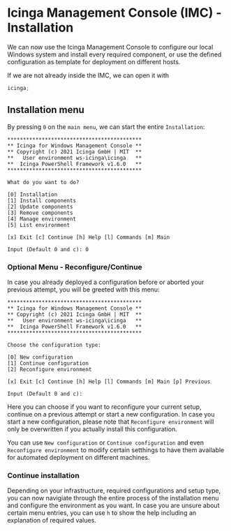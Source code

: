 # Icinga Management Console (IMC) - Installation

We can now use the Icinga Management Console to configure our local Windows system and install every required component, or use the defined configuration as template for deployment on different hosts.

If we are not already inside the IMC, we can open it with

```powershell
icinga;
```

## Installation menu

By pressing `0` on the `main menu`, we can start the entire `Installation`:

```text
*******************************************
** Icinga for Windows Management Console **
** Copyright (c) 2021 Icinga GmbH | MIT  **
**   User environment ws-icinga\icinga   **
**  Icinga PowerShell Framework v1.6.0   **
*******************************************

What do you want to do?

[0] Installation
[1] Install components
[2] Update components
[3] Remove components
[4] Manage environment
[5] List environment

[x] Exit [c] Continue [h] Help [l] Commands [m] Main

Input (Default 0 and c): 0
```

### Optional Menu - Reconfigure/Continue

In case you already deployed a configuration before or aborted your previous attempt, you will be greeted with this menu:

```text
*******************************************
** Icinga for Windows Management Console **
** Copyright (c) 2021 Icinga GmbH | MIT  **
**   User environment ws-icinga\icinga   **
**  Icinga PowerShell Framework v1.6.0   **
*******************************************

Choose the configuration type:

[0] New configuration
[1] Continue configuration
[2] Reconfigure environment

[x] Exit [c] Continue [h] Help [l] Commands [m] Main [p] Previous

Input (Default 0 and c):
```

Here you can choose if you want to reconfigure your current setup, continue on a previous attempt or start a new configuration. In case you start a new configuration, please note that `Reconfigure environment` will only be overwritten if you actually install this configuration.

You can use `New configuration` or `Continue configuration` and even `Reconfigure environment` to modify certain setthings to have them available for automated deployment on different machines.

### Continue installation

Depending on your infrastructure, required configurations and setup type, you can now navigiate through the entire process of the installation menu and configure the environment as you want. In case you are unsure about certain menu entries, you can use `h` to show the help including an explanation of required values.
